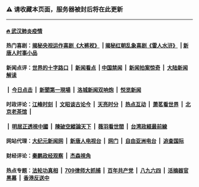 ### ⚠️ 请收藏本页面，服务器被封后将在此更新

---

#### [🔥 武汉肺炎疫情](http://143.110.151.134:10000/videos/corona/)

#### 热门喜剧：[揭秘央视运作喜剧《大裤衩》](http://143.110.151.134:10000/videos/res/big-shorts/) &nbsp;|&nbsp;[揭秘红朝乱象喜剧《雷人水浒》](http://143.110.151.134:10000/videos/res/OutlawsOfMarsh/) &nbsp;|&nbsp;[新唐人时事小品](http://143.110.151.134:10000/videos/res/comedy/)

#### 新闻点评：[世界的十字路口](http://143.110.151.134/tanghao/) &nbsp;|&nbsp; [新闻看点](http://143.110.151.134/news-insight/) &nbsp;|&nbsp;[中国禁闻](http://143.110.151.134/ntdtv-news/) &nbsp;|&nbsp; [新闻拍案惊奇](http://143.110.151.134/dayu/) &nbsp;|&nbsp; [大陆新闻解读](http://143.110.151.134/ntdtv-comedy/)
####   &nbsp;|&nbsp;  [今日点击](http://143.110.151.134/news-click/)  &nbsp;|&nbsp; [新聞第一現場](http://143.110.151.134/primary-scene/) &nbsp;|&nbsp; [洛城新闻双响炮](http://143.110.151.134/la-news/) &nbsp;|&nbsp; [悦览新闻](http://143.110.151.134/dingyue/)

#### 时政评论：[江峰时刻](http://143.110.151.134/today-in-history/) &nbsp;|&nbsp; [文昭谈古论今](http://143.110.151.134/wenzhao/) &nbsp;|&nbsp; [天亮时分](http://143.110.151.134/tianliang/) &nbsp;|&nbsp; [热点互动](http://143.110.151.134/ntdtv-rdhd/) &nbsp;|&nbsp; [萧茗看世界](http://143.110.151.134/simonegao/) &nbsp;|&nbsp; [北京老茶馆](http://143.110.151.134/teahouse/)  &nbsp;|&nbsp;  
####   &nbsp;|&nbsp;  [明居正透視中國](http://143.110.151.134/decoding-china/)  &nbsp;|&nbsp; [陳破空縱論天下](http://143.110.151.134/pokong/)  &nbsp;|&nbsp; [薇羽看世間](http://143.110.151.134/weiyu/)  &nbsp;|&nbsp; [台湾政經最前線](http://143.110.151.134/taiwan/)   

#### 网站代理：[大纪元新闻网](http://143.110.151.134:10080/gb/) &nbsp;|&nbsp; [新唐人电视台](http://143.110.151.134:8808/gb/) &nbsp;|&nbsp; [网门](http://143.110.151.134:11000/) &nbsp;|&nbsp; [自由亚洲电台](http://143.110.151.134:9800/mandarin/) &nbsp;|&nbsp; [追查国际](http://143.110.151.134:10010/)

#### 财经评论：[秦鹏政经观察](http://143.110.151.134/qinpeng/) &nbsp;|&nbsp; [杰森視角 ](http://143.110.151.134/jason/)

#### 热点专题：[法轮功真相](http://143.110.151.134:10000/videos/truth.html) &nbsp;|&nbsp; [709律师大抓捕](http://143.110.151.134:10000/videos/709/) &nbsp;|&nbsp; [百年共产党](http://143.110.151.134:10000/videos/ccp.html) &nbsp;|&nbsp; [八九六四](http://143.110.151.134:10000/videos/88/)  &nbsp;|&nbsp; [活摘器官黑幕](http://143.110.151.134:10000/videos/res/Organs/)  &nbsp;|&nbsp; [香港反送中](http://143.110.151.134:10000/videos/res/hk/) 

<img src='http://gfw-breaker.win/link6.md' width='0px' height='0px'/>
